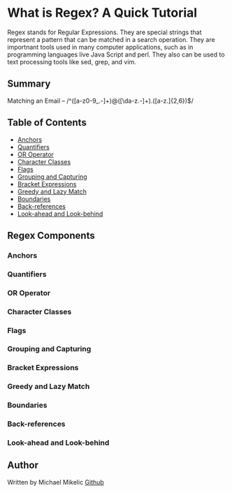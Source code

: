 # What is Regex? A Quick Tutorial

Regex stands for Regular Expressions.  They are special strings that represent a pattern that can be matched in a search operation.  They are importnant tools used in many computer applications, such as in programming languages live Java Script and perl.  They also can be used to text processing tools like sed, grep, and vim.

## Summary

Matching an Email – /^([a-z0-9_\.-]+)@([\da-z\.-]+)\.([a-z\.]{2,6})$/



## Table of Contents

- [Anchors](#anchors)
- [Quantifiers](#quantifiers)
- [OR Operator](#or-operator)
- [Character Classes](#character-classes)
- [Flags](#flags)
- [Grouping and Capturing](#grouping-and-capturing)
- [Bracket Expressions](#bracket-expressions)
- [Greedy and Lazy Match](#greedy-and-lazy-match)
- [Boundaries](#boundaries)
- [Back-references](#back-references)
- [Look-ahead and Look-behind](#look-ahead-and-look-behind)

## Regex Components

### Anchors

### Quantifiers

### OR Operator

### Character Classes

### Flags

### Grouping and Capturing

### Bracket Expressions

### Greedy and Lazy Match

### Boundaries

### Back-references

### Look-ahead and Look-behind

## Author

Written by Michael Mikelic
[Github](https://michaelmikelic.github.io/regex-tutorial/)
